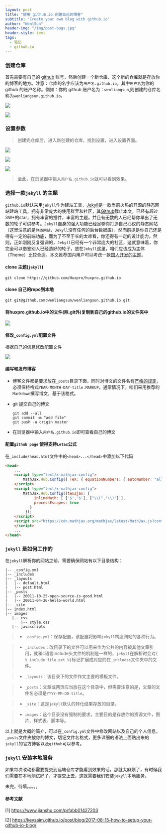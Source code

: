 ```yaml
---
layout: post
title: "使用 github.io 创建自己的博客"
subtitle: 'Create your own blog with github.io'
author: "WenlSun"
header-img: "/img/post-bugs.jpg"
header-style: text
tags:
  - 笔记
  - github.io
---
```


### 创建仓库

首先需要有自己的 [github](https://github.com/) 账号，然后创建一个新仓库，这个新的仓库就是存放你的博客的地方。注意：仓库的名字应该为`用户名.github.io`，其中`用户名`为你的 github 的账户名称。例如：你的 github 账户名为：`wenliangsun`,则创建的仓库名称为`wenliangsun.github.io`。

![](/img/set-github/post-set-github-io-create-repo.png)

![](/img/set-github/post-set-github-io-create-repo2.png)

### 设置参数

> 创建完仓库后，进入新创建的仓库，找到设置，进入设置界面。

![](/img/set-github/post-set-github-io-set-repo.png)

![](/img/set-github/post-set-github-io-set-repo2.png)

![](/img/set-github/post-set-github-io-set-repo3.png)

> 至此，在浏览器中输入`用户名.github.io`就可以看到效果。



### 选择一款`jekyll` 的主题

`github.io`默认采用`jekyll`作为建站工具，[Jekyll](https://jekyllrb.com/)是一款当前火热的开源的静态网站建站工具，拥有非常庞大的使用群里和社区，其[Github](https://github.com/jekyll/jekyll)截止本文，已经有超过3W+的star，拥有丰富的插件，丰富的主题，并且有无数的人已经帮你早出了无数的轮子可供参考。`Jekyll`自身的强大功能已经足够你打造自己心仪的静态网站（这里注意的是`静态网站`，`Jekyll`没有任何的后台数据库），然而前提是你自己还是得有一定的前端功底，而为了不至于长的太难看，你还得有一定的设计能力。然则，正如刚刚反复强调的，`Jekyll`已经有一个非常庞大的社区，这就意味着，你完全可以借鉴别人已经造好的轮子，放在`Jekyll`这里，咱们应该成为主体（Theme）比较合适。本文推荐国内用户可以考虑一款[国人开发的主题](https://github.com/Huxpro/huxpro.github.io)。



#### clone 主题(`jekyll`)

```git
git clone https://github.com/Huxpro/huxpro.github.io
```

#### clone 自己的repo到本地

```
git git@github.com:wenliangsun/wenliangsun.github.io.git
```

#### 将huxpro.github.io中的文件(除.git外)复制到自己的github.io的文件夹中

![](/img/set-github/post-set-github-io-select-theme.png)

#### 修改`_config.yml`配置文件

根据自己的信息修改配置文件

![](/img/set-github/post-set-github-io-select-theme2.png)

#### 编写和发布博客

+ 博客文件都是要求放在`_posts`目录下面，同时对博文的文件名有[严格的规定](https://jekyllrb.com/docs/posts/#creating-post-files)，必须保持格式`YEAR-MONTH-DAY-title.MARKUP`，通常情况下，咱们采用推荐的`Markdown`撰写博文，基于该格式。

+ git 提交自己的博文

  ```
  git add --all
  git commit -m "add file"
  git push -u origin master
  ```

+ 在浏览器中输入`用户名.github.io`即可查看自己的博文

#### 配置`github page` 使得支持`Letax`公式

在`_include/head.html`文件中的`<head>...</head>`中添加以下代码

```html
<head>
    ...
    <script type="text/x-mathjax-config"> 
   		MathJax.Hub.Config({ TeX: { equationNumbers: { autoNumber: "all" } } }); 
   	</script>
    <script type="text/x-mathjax-config">
    	MathJax.Hub.Config({tex2jax: {
             inlineMath: [ ['$','$'], ["\\(","\\)"] ],
             processEscapes: true
           }
         });
    </script>
    <script src="https://cdn.mathjax.org/mathjax/latest/MathJax.js?config=TeX-AMS-MML_HTMLorMML" type="text/javascript">
    </script>
    ...
</head>
```



### `jekyll` 是如何工作的

在`jekyll`解析你的网站之前，需要确保网站有以下目录结构：

```
|-- _config.yml
|-- _includes
|-- _layouts
|   |-- default.html
|   |-- post.html
|-- _posts
|   |-- 20011-10-25-open-source-is-good.html
|   |-- 20011-04-26-hello-world.html
|-- _site
|-- index.html
|-- images
   |-- css
       |-- style.css
   |-- javascripts
```

> + `_config.yml`：保存配置，该配置将影响`jekyll`构造网站的各种行为。

> + `_includes`：改目录下的文件可以用来作为公共的内容被其他文章引用，就和c语言include头文件的机制是一样的，`jekyll`在解析时会对`{ % include file.ext %}`标记扩展成对应的在`_includes`文件夹中的文件。

> + `_layouts`：该目录下的文件作文主要的模板文件。

> + `_posts`：文章或网页应当放在这个目录中，但需要注意的是，文章的文件名必须是`YYYY-MM-DD-title`。

> + `_site`：这是`jekyll`默认的转化结果存放的目录。

> + `images`：这个目录没有强制的要求，主要目的是存放你的资源文件，图片、样式表、脚本等。

以上就是大概的简介，可以在`_config.yml`文件中修改网站以及自己的个人信息，`_posts`文件夹放你的博文，切记文件名格式，更多详细的语法上面贴出来的`jekyll`的官方博客以及`github`可以参考。



### `jekyll` 安装本地服务

如果每次改动都需要提交到远端仓库才能看到效果的话，那就太麻烦了，有时候我们需要在本地测试好了，才提交上去，这就需要我们安装`jekyll`本地服务。

未完，待填。。。。。









#### 参考文献

[1] https://www.jianshu.com/p/fabb01427203

[2] https://keysaim.github.io/post/blog/2017-08-15-how-to-setup-your-github-io-blog/


